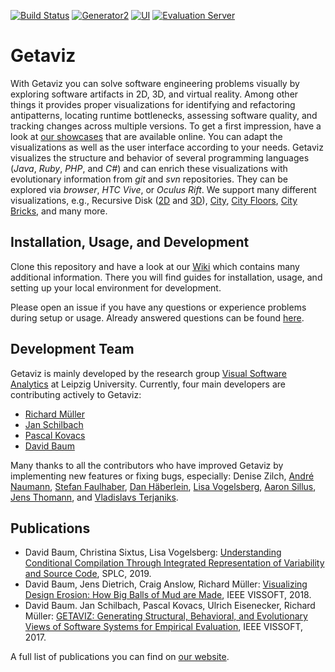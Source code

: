 [![Build Status](https://travis-ci.com/softvis-research/Getaviz.svg?branch=master)](https://travis-ci.com/softvis-research/Getaviz)
[![Generator2](https://img.shields.io/badge/docker-generator2-blue.svg)](https://hub.docker.com/r/getaviz/generator2)
[![UI](https://img.shields.io/badge/docker-ui-blue.svg)](https://hub.docker.com/r/getaviz/evaluationserver)
[![Evaluation Server](https://img.shields.io/badge/docker-evaluationserver-blue.svg)](https://hub.docker.com/r/getaviz/ui)

# Getaviz

With Getaviz you can solve software engineering problems visually by exploring software artifacts in 2D, 3D, and virtual reality. Among other things it provides proper visualizations for identifying and refactoring antipatterns, locating runtime bottlenecks, assessing software quality, and tracking changes across multiple versions. To get a first impression, have a look at [our showcases](http://home.uni-leipzig.de/svis/Showcases/) that are available online. You can adapt the visualizations as well as the user interface according to your needs. Getaviz visualizes the structure and behavior of several programming languages (*Java*, *Ruby*, *PHP*, and *C#*) and can enrich these visualizations with evolutionary information from *git* and *svn* repositories. They can be explored via *browser*, *HTC Vive*, or *Oculus Rift*. We support many different visualizations, e.g., Recursive Disk ([2D](https://home.uni-leipzig.de/svis/getaviz/index.php?setup=web/RD%20freemind&model=RD%20freemind) and [3D](https://home.uni-leipzig.de/svis/getaviz/index.php?setup=web/RD%20reek&model=RD%203D%20reek)), [City](https://home.uni-leipzig.de/svis/getaviz/index.php?setup=web/City%20freemind&model=City%20original%20freemind), [City Floors](https://home.uni-leipzig.de/svis/getaviz/index.php?setup=web/City%20freemind&model=City%20floor%20freemind), [City Bricks](https://home.uni-leipzig.de/svis/getaviz/index.php?setup=web/City%20freemind&model=City%20bricks%20freemind), and many more.

## Installation, Usage, and Development

Clone this repository and have a look at our [Wiki](../../wiki) which contains many additional information. There you will find guides for installation, usage, and setting up your local environment for development.

Please open an issue if you have any questions or experience problems during setup or usage. Already answered questions can be found [here](https://github.com/softvis-research/Getaviz/labels/question).

## Development Team

Getaviz is mainly developed by the research group [Visual Software Analytics](http://softvis.wifa.uni-leipzig.de) at Leipzig University. Currently, four main developers are contributing actively to Getaviz:
* [Richard Müller](https://github.com/rmllr)
* [Jan Schilbach](https://github.com/schilbach)
* [Pascal Kovacs](https://github.com/PascalKovacs)
* [David Baum](http://home.uni-leipzig.de/svis/Research%20Group/#DavidBaum)

Many thanks to all the contributors who have improved Getaviz by implementing new features or fixing bugs, especially: Denise Zilch, [André Naumann](https://github.com/sk2andy), [Stefan Faulhaber](https://github.com/StefanFaulhaber), [Dan Häberlein](https://github.com/dhaeb),  [Lisa Vogelsberg](https://github.com/Valekta/), [Aaron Sillus](https://github.com/AaronSil), [Jens Thomann](https://github.com/jt23coqi), and [Vladislavs Terjaniks](https://github.com/VlaD-T).
 
## Publications
* David Baum, Christina Sixtus, Lisa Vogelsberg: [Understanding Conditional Compilation Through Integrated Representation of Variability and Source Code](https://arxiv.org/pdf/1908.08375), SPLC, 2019.
* David Baum, Jens Dietrich, Craig Anslow, Richard Müller: [Visualizing Design Erosion: How Big Balls of Mud are Made](https://arxiv.org/abs/1807.06136), IEEE VISSOFT, 2018.
* David Baum. Jan Schilbach, Pascal Kovacs, Ulrich Eisenecker, Richard Müller: [GETAVIZ: Generating Structural, Behavioral, and Evolutionary Views of Software Systems for Empirical Evaluation](https://www.researchgate.net/publication/320083290_GETAVIZ_Generating_Structural_Behavioral_and_Evolutionary_Views_of_Software_Systems_for_Empirical_Evaluation), IEEE VISSOFT, 2017.

A full list of publications you can find on [our website](http://home.uni-leipzig.de/svis/Publications/).
